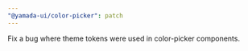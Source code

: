 ```yaml
---
"@yamada-ui/color-picker": patch
---
```


Fix a bug where theme tokens were used in color-picker components.
